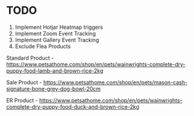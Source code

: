 # TODO
1. Implement Hotjar Heatmap triggers
2. Implement Zoom Event Tracking
3. Implement Gallery Event Tracking
4. Exclude Flea Products

Standard Product - https://www.petsathome.com/shop/en/pets/wainwrights-complete-dry-puppy-food-lamb-and-brown-rice-2kg

Sale Product - https://www.petsathome.com/shop/en/pets/mason-cash-signature-bone-grey-dog-bowl-20cm

ER Product - https://www.petsathome.com/shop/en/pets/wainwrights-complete-dry-puppy-food-duck-and-brown-rice-2kg